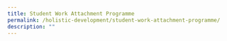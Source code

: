 ```yaml
---
title: Student Work Attachment Programme
permalink: /holistic-development/student-work-attachment-programme/
description: ""
---
```

